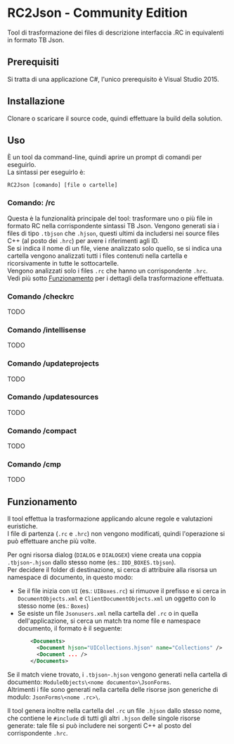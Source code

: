 # RC2Json - Community Edition
Tool di trasformazione dei files di descrizione interfaccia .RC in equivalenti in formato TB Json.
## Prerequisiti
Si tratta di una applicazione C#, l'unico prerequisito è Visual Studio 2015.
## Installazione
Clonare o scaricare il source code, quindi effettuare la build della solution.
## Uso
È un tool da command-line, quindi aprire un prompt di comandi per eseguirlo.  
La sintassi per eseguirlo è:

    RC2Json [comando] [file o cartelle]

### Comando: /rc
Questa è la funzionalità principale del tool: trasformare uno o più file in formato RC nella corrispondente sintassi TB Json.
Vengono generati sia i files di tipo `.tbjson` che `.hjson`, questi ultimi da includersi nei source files C++ (al posto dei `.hrc`) per avere i riferimenti agli ID.  
Se si indica il nome di un file, viene analizzato solo quello, se si indica una cartella vengono analizzati tutti i files contenuti nella cartella e ricorsivamente in tutte le sottocartelle.  
Vengono analizzati solo i files `.rc` che hanno un corrispondente `.hrc`.  
Vedi più sotto [Funzionamento](#funzionamento) per i dettagli della trasformazione effettuata.

### Comando /checkrc
TODO 

### Comando /intellisense
TODO 

### Comando /updateprojects
TODO 

### Comando /updatesources
TODO 

### Comando /compact
TODO 

### Comando /cmp
TODO 

## Funzionamento
Il tool effettua la trasformazione applicando alcune regole e valutazioni euristiche.  
I file di partenza (`.rc` e `.hrc`) non vengono modificati, quindi l'operazione si può effettuare anche più volte.

Per ogni risorsa dialog (`DIALOG` e `DIALOGEX`) viene creata una coppia `.tbjson`-`.hjson` dallo stesso nome (es.: `IDD_BOXES.tbjson`).  
Per decidere il folder di destinazione, si cerca di attribuire alla risorsa un namespace di documento, in questo modo:
* Se il file inizia con `UI` (es.: `UIBoxes.rc`) si rimuove il prefisso e si cerca in `DocumentObjects.xml` e `ClientDocumentObjects.xml` un oggetto con lo stesso nome (es.: `Boxes`)
* Se esiste un file `Jsonusers.xml` nella cartella del `.rc` o in quella dell'applicazione, si cerca un match tra nome file e namespace documento, il formato è il seguente:
    ````xml
        <Documents>
          <Document hjson="UICollections.hjson" name="Collections" />
          <Document ... />
        </Documents>
    ````
Se il match viene trovato, i `.tbjson`-`.hjson` vengono generati nella cartella di documento: `ModuleObjects\<nome documento>\JsonForms`.  
Altrimenti i file sono generati nella cartella delle risorse json generiche di modulo: `JsonForms\<nome .rc>\`.

Il tool genera inoltre nella cartella del `.rc` un file `.hjson` dallo stesso nome, che contiene le `#include` di tutti gli altri `.hjson` delle singole risorse generate: tale file si può includere nei sorgenti C++ al posto del corrispondente `.hrc`.